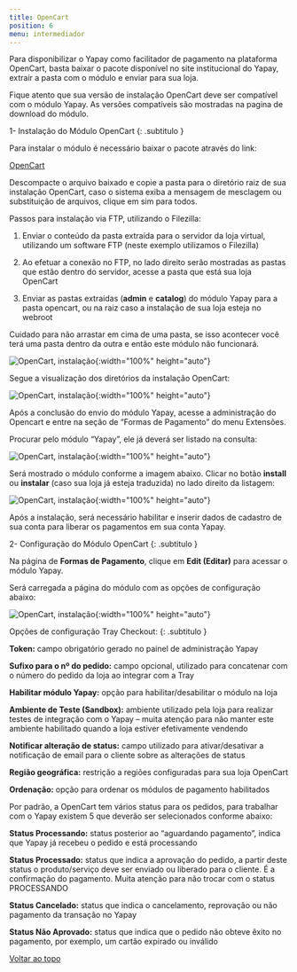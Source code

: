 ```yaml
---
title: OpenCart
position: 6
menu: intermediador
---
```



Para disponibilizar o Yapay como facilitador de pagamento na plataforma OpenCart, basta baixar o pacote disponível no site institucional do Yapay, extrair a pasta com o módulo e enviar para sua loja.

Fique atento que sua versão de instalação OpenCart deve ser compatível com o módulo Yapay. As versões compatíveis são mostradas na pagina de download do módulo.

1- Instalação do Módulo OpenCart
{: .subtitulo }

Para instalar o módulo é necessário baixar o pacote através do link:

<a href="http://integracao.traycheckout.com.br/documentacao/download/yapay/woocommerce/yapay_opencart_v2.1.zip" class="btn  btn-default btn-wide btn-call-to-action btnMagento"><i class="fa fa-arrow-circle-down" aria-hidden="true"></i>OpenCart</a>

Descompacte o arquivo baixado e copie a pasta para o diretório raiz de sua instalação OpenCart, caso o sistema exiba a mensagem de mesclagem ou substituição de arquivos, clique em sim para todos.

Passos para instalação via FTP, utilizando o Filezilla:

1. Enviar o conteúdo da pasta extraída para o servidor da loja virtual, utilizando um software FTP (neste exemplo utilizamos o Filezilla)

2. Ao efetuar a conexão no FTP, no lado direito serão mostradas as pastas que estão dentro do servidor, acesse a pasta que está sua loja OpenCart

3. Enviar as pastas extraídas (**admin** e **catalog**) do módulo Yapay para a pasta opencart, ou na raiz caso a instalação de sua loja esteja no webroot

Cuidado para não arrastar em cima de uma pasta, se isso acontecer você terá uma pasta dentro da outra e então este módulo não funcionará.

![OpenCart, instalação](/images/intermediador/conteudo/install_opencart_1.png "OpenCart, instalação"){:width="100%" height="auto"}

Segue a visualização dos diretórios da instalação OpenCart:

![OpenCart, instalação](/images/intermediador/conteudo/install_opencart_2.png "OpenCart, instalação"){:width="100%" height="auto"}

Após a conclusão do envio do módulo Yapay, acesse a administração do Opencart e entre na seção de “Formas de Pagamento” do menu Extensões.

Procurar pelo módulo “Yapay”, ele já deverá ser listado na consulta:

![OpenCart, instalação](/images/intermediador/conteudo/install_opencart_3.png "OpenCart, instalação"){:width="100%" height="auto"}

Será mostrado o módulo conforme a imagem abaixo. Clicar no botão **install** ou **instalar** (caso sua loja já esteja traduzida) no lado direito da listagem:

![OpenCart, instalação](/images/intermediador/conteudo/install_opencart_4.png "OpenCart, instalação"){:width="100%" height="auto"}

Após a instalação, será necessário habilitar e inserir dados de cadastro de sua conta para liberar os pagamentos em sua conta Yapay.

2- Configuração do Módulo OpenCart
{: .subtitulo }

Na página de **Formas de Pagamento**, clique em **Edit (Editar)** para acessar o módulo Yapay.

Será carregada a página do módulo com as opções de configuração abaixo:

![OpenCart, instalação](/images/intermediador/conteudo/install_opencart_5.png "OpenCart, instalação"){:width="100%" height="auto"}


Opções de configuração Tray Checkout:
{: .subtitulo }

**Token:** campo obrigatório gerado no painel de administração Yapay

**Sufixo para o nº do pedido:** campo opcional, utilizado para concatenar com o número do pedido da loja ao integrar com a Tray

**Habilitar módulo Yapay:** opção para habilitar/desabilitar o módulo na loja

**Ambiente de Teste (Sandbox):** ambiente utilizado pela loja para realizar testes de integração com o Yapay – muita atenção para não manter este ambiente habilitado quando a loja estiver efetivamente vendendo

**Notificar alteração de status:** campo utilizado para ativar/desativar a notificação de email para o cliente sobre as alterações de status

**Região geográfica:** restrição a regiões configuradas para sua loja OpenCart

**Ordenação:** opção para ordenar os módulos de pagamento habilitados

Por padrão, a OpenCart tem vários status para os pedidos, para trabalhar com o Yapay existem 5 que deverão ser selecionados conforme abaixo:

**Status Processando:** status posterior ao “aguardando pagamento”, indica que Yapay já recebeu o pedido e está processando

**Status Processado:** status que indica a aprovação do pedido, a partir deste status o produto/serviço deve ser enviado ou liberado para o cliente. É a confirmação do pagamento. Muita atenção para não trocar com o status PROCESSANDO

**Status Cancelado:** status que indica o cancelamento, reprovação ou não pagamento da transação no Yapay

**Status Não Aprovado:** status que indica que o pedido não obteve êxito no pagamento, por exemplo, um cartão expirado ou inválido




<div class="voltar-ao-topo"><a href="#"><i class="fa fa-arrow-up" aria-hidden="true"></i>Voltar ao topo</a></div>